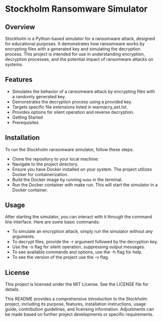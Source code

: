 # Stockholm Ransomware Simulator

## Overview

Stockholm is a Python-based simulator for a ransomware attack, designed for educational purposes. It demonstrates how ransomware works by encrypting files with a generated key and simulating the decryption process. This project is intended for use in understanding encryption, decryption processes, and the potential impact of ransomware attacks on systems.

## Features

- Simulates the behavior of a ransomware attack by encrypting files with a randomly generated key.
- Demonstrates the decryption process using a provided key.
- Targets specific file extensions listed in wannacry_ext.txt.
- Provides options for silent operation and reverse decryption.
- Getting Started
- Prerequisites

## Installation

To run the Stockholm ransomware simulator, follow these steps:

- Clone the repository to your local machine:
- Navigate to the project directory.
- Ensure you have Docker installed on your system. The project utilizes Docker for containerization.
- Build the Docker image by running `make` in the terminal.
- Run the Docker container with make run. This will start the simulator in a Docker container.

## Usage

After starting the simulator, you can interact with it through the command line interface. Here are some basic commands:

- To simulate an encryption attack, simply run the simulator without any arguments.
- To decrypt files, provide the -r argument followed by the decryption key.
- Use the -s flag for silent operation, suppressing output messages.
- To see available commands and options, use the -h flag for help.
- To see the version of the project use the -v flag.

## License

This project is licensed under the MIT License. See the LICENSE file for details.

This README provides a comprehensive introduction to the Stockholm project, including its purpose, features, installation instructions, usage guide, contribution guidelines, and licensing information. Adjustments can be made based on further project developments or specific requirements.